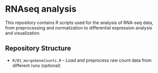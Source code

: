 # RNAseq analysis

This repository contains R scripts used for the analysis of RNA-seq data, from preprocessing and normalization to differential expression analysis and visualization.

## Repository Structure

- `R/01_mergeGeneCounts.R` – Load and preprocess raw count data from different runs (optional)
